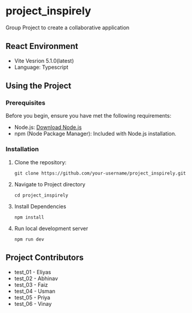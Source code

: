 # project_inspirely

Group Project to create a collaborative application

## React Environment

- Vite Vesrion 5.1.0(latest)
- Language: Typescript

## Using the Project

### Prerequisites

Before you begin, ensure you have met the following requirements:

- Node.js: [Download Node.js](https://nodejs.org/)
- npm (Node Package Manager): Included with Node.js installation.

### Installation

1. Clone the repository:

   ```
   git clone https://github.com/your-username/project_inspirely.git
   ```

2. Navigate to Project directory

   ```
   cd project_inspirely
   ```

3. Install Dependencies

   ```
   npm install
   ```

4. Run local development server

   ```
   npm run dev
   ```

## Project Contributors

- test_01 - Eliyas
- test_02 - Abhinav
- test_03 - Faiz
- test_04 - Usman
- test_05 - Priya
- test_06 - Vinay

